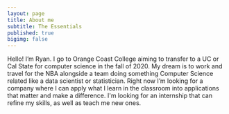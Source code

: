 ```yaml
---
layout: page
title: About me
subtitle: The Essentials
published: true
bigimg: false
---
```

Hello! I’m Ryan. I go to Orange Coast College aiming to transfer to a UC or Cal State for computer science in the fall of 2020. My dream is to work and travel for the NBA alongside a team doing something Computer Science related like a data scientist or statistician. Right now I’m looking for a company where I can apply what I learn in the classroom into applications that matter and make a difference. I'm looking for an internship that can refine my skills, as well as teach me new ones.

<div class='embedsocial-instagram' data-ref="7bd09daf4fb03064c3d827027f8d23115e663b9e"></div><script>(function(d, s, id){var js; if (d.getElementById(id)) {return;} js = d.createElement(s); js.id = id; js.src = "https://embedsocial.com/embedscript/in.js"; d.getElementsByTagName("head")[0].appendChild(js);}(document, "script", "EmbedSocialInstagramScript"));</script>